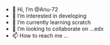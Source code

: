 - 👋 Hi, I’m @Anu-72
- 👀 I’m interested in developing 
- 🌱 I’m currently learning scratch
- 💞️ I’m looking to collaborate on ...edx
- 📫 How to reach me ...

<!---
Anu-72/Anu-72 is a ✨ special ✨ repository because its `README.md` (this file) appears on your GitHub profile.
You can click the Preview link to take a look at your changes.
--->
